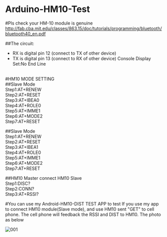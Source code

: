 # Arduino-HM10-Test

#Pls check your HM-10 module is genuine
http://fab.cba.mit.edu/classes/863.15/doc/tutorials/programming/bluetooth/bluetooth40_en.pdf


##The circuit:
 * RX is digital pin 12 (connect to TX of other device)
 * TX is digital pin 13 (connect to RX of other device)
 Console Display Set:No End Line

<br/>
#HM10 MODE SETTING<br/>
##Slave Mode<br/>
Step1:AT+RENEW<br/>
Step2:AT+RESET<br/>
Step3:AT+IBEA0<br/>
Step4:AT+ROLE0<br/>
Step5:AT+IMME1<br/>
Step6:AT+MODE2<br/>
Step7:AT+RESET<br/>

##Slave Mode<br/>
Step1:AT+RENEW<br/>
Step2:AT+RESET<br/>
Step3:AT+IBEA1<br/>
Step4:AT+ROLE0<br/>
Step5:AT+IMME1<br/>
Step6:AT+MODE2<br/>
Step7:AT+RESET<br/>

##HM10 Master connect HM10 Slave<br/>
Step1:DISC?<br/>
Step2:CONN?<br/>
Step3:AT+RSSI?<br/>


#You can use my Android-HM10-DIST TEST APP to test 
If you use my app to connect HM10 module(Slave mode), and use HM10 sent "GET" to cell phone.
The cell phone will feedback the RSSI and DIST to HM10. The photo as below

![001](https://cloud.githubusercontent.com/assets/20264622/20243231/14a319ae-a98a-11e6-9d5a-f7cb98c7265a.png)
